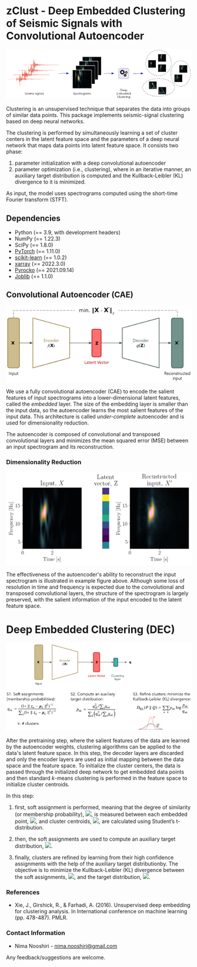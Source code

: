# zClust - Deep Embedded Clustering of Seismic Signals with Convolutional Autoencoder

![overview](./images/01_overview.png)

Clustering is an unsupervised technique that separates the data into groups of
similar data points. This package implements seismic-signal clustering based on
deep neural networks.

The clustering is performed by simultaneously learning a set of cluster centers
in the latent feature space and the parameters of a deep neural network that
maps data points into latent feature space. It consists two phase:
1. parameter initialization with a deep convolutional autoencoder
2. parameter optimization (i.e., clustering), where in an iterative manner, an
auxiliary target distribution is computed and the Kullback-Leibler (KL)
divergence to it is minimized.

As input, the model uses spectrograms computed using the short-time Fourier
transform (STFT).


## Dependencies

- Python (== 3.9, with development headers)
- NumPy (== 1.22.3)
- SciPy (== 1.8.0)
- [PyTorch](https://pytorch.org/) (== 1.11.0)
- [scikit-learn](https://scikit-learn.org/stable/) (== 1.0.2)
- [xarray](https://docs.xarray.dev/en/stable/) (== 2022.3.0)
- [Pyrocko](https://pyrocko.org/) (== 2021.09.14)
- [Joblib](https://joblib.readthedocs.io/en/latest/) (== 1.1.0)


## Convolutional Autoencoder (CAE)
<p align="center">
    <img src="./images/02_cae.png">
</p>

We use a fully convolutional autoencoder (CAE) to encode the salient features
of input spectrograms into a lower-dimensional latent features, called the
*embedded* layer. The size of the embedding layer is smaller than the input
data, so the autoencoder learns the most salient features of the input data.
This architecture is called *under-complete* autoencoder and is used for
dimensionality reduction.

The autoencoder is composed of convolutional and transposed convolutional
layers and minimizes the mean squared error (MSE) between an input spectrogram
and its reconstruction.


### Dimensionality Reduction
<p align="center">
    <img src="./images/03_embedding.png">
</p>

The effectiveness of the autoencoder's ability to reconstruct the input
spectrogram is illustrated in example figure above. Although some loss of
resolution in time and frequency is expected due to the convolutional and
transposed convolutional layers, the structure of the spectrogram is largely
preserved, with the salient information of the input encoded to the latent
feature space.


# Deep Embedded Clustering (DEC)
<p align="center">
    <img src="./images/04_dec.png">
</p>

After the pretraining step, where the salient features of the data are learned
by the autoencoder weights, clustering algorithms can be applied to the data's
latent feature space. In this step, the decoder layers are discarded and only
the encoder layers are used as initial mapping between the data space and the
feature space. To initialize the cluster centers, the data is passed through
the initialized deep network to get embedded data points and then standard
*k*-means clustering is performed in the feature space to initialize cluster
centroids.

In this step:
1. first, soft assignment is performed, meaning that the degree of similarity
(or membership probability),
<img src="https://render.githubusercontent.com/render/math?math=q_{nk}">,
is measured between each embedded point,
<img src="https://render.githubusercontent.com/render/math?math=z_{n}">,
and cluster centroids,
<img src="https://render.githubusercontent.com/render/math?math=\mu_{k}">,
are calculated using Student’s t-distribution.

2. then, the soft assignments are used to compute an auxiliary target
distribution,
<img src="https://render.githubusercontent.com/render/math?math=p_{nk}">.

3. finally, clusters are refined by learning from their high confidence
assignments with the help of the auxiliary target distributionby. The objective
is to minimize the Kullback-Leibler (KL) divergence between the soft assignments,
<img src="https://render.githubusercontent.com/render/math?math=q_{nk}">,
and the target distribution,
<img src="https://render.githubusercontent.com/render/math?math=p_{nk}">.


### References
* Xie, J., Girshick, R., & Farhadi, A. (2016). Unsupervised deep embedding for
clustering analysis. In International conference on machine learning
(pp. 478-487). PMLR.

### Contact Information
- Nima Nooshiri - nima.nooshiri@gmail.com

Any feedback/suggestions are welcome.
